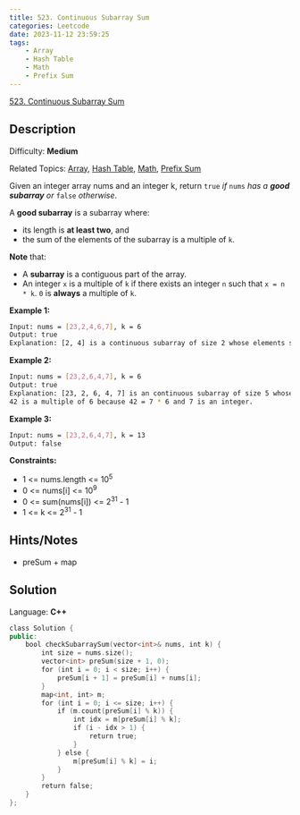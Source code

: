 ```yaml
---
title: 523. Continuous Subarray Sum
categories: Leetcode
date: 2023-11-12 23:59:25
tags:
    - Array
    - Hash Table
    - Math
    - Prefix Sum
---
```


[523\. Continuous Subarray Sum](https://leetcode.com/problems/continuous-subarray-sum/)

## Description

Difficulty: **Medium**

Related Topics: [Array](https://leetcode.com/tag/https://leetcode.com/tag/array//), [Hash Table](https://leetcode.com/tag/https://leetcode.com/tag/hash-table//), [Math](https://leetcode.com/tag/https://leetcode.com/tag/math//), [Prefix Sum](https://leetcode.com/tag/https://leetcode.com/tag/prefix-sum//)

Given an integer array nums and an integer k, return `true` _if_ `nums` _has a **good subarray** or_ `false` _otherwise_.

A **good subarray** is a subarray where:

* its length is **at least two**, and
* the sum of the elements of the subarray is a multiple of `k`.

**Note** that:

* A **subarray** is a contiguous part of the array.
* An integer `x` is a multiple of `k` if there exists an integer `n` such that `x = n * k`. `0` is **always** a multiple of `k`.

**Example 1:**

```bash
Input: nums = [23,2,4,6,7], k = 6
Output: true
Explanation: [2, 4] is a continuous subarray of size 2 whose elements sum up to 6.
```

**Example 2:**

```bash
Input: nums = [23,2,6,4,7], k = 6
Output: true
Explanation: [23, 2, 6, 4, 7] is an continuous subarray of size 5 whose elements sum up to 42.
42 is a multiple of 6 because 42 = 7 * 6 and 7 is an integer.
```

**Example 3:**

```bash
Input: nums = [23,2,6,4,7], k = 13
Output: false
```

**Constraints:**

* 1 <= nums.length <= 10<sup>5</sup>
* 0 <= nums[i] <= 10<sup>9</sup>
* 0 <= sum(nums[i]) <= 2<sup>31</sup> - 1
* 1 <= k <= 2<sup>31</sup> - 1

## Hints/Notes

* preSum + map

## Solution

Language: **C++**

```C++
class Solution {
public:
    bool checkSubarraySum(vector<int>& nums, int k) {
        int size = nums.size();
        vector<int> preSum(size + 1, 0);
        for (int i = 0; i < size; i++) {
            preSum[i + 1] = preSum[i] + nums[i];
        }
        map<int, int> m;
        for (int i = 0; i <= size; i++) {
            if (m.count(preSum[i] % k)) {
                int idx = m[preSum[i] % k];
                if (i - idx > 1) {
                    return true;
                }
            } else {
                m[preSum[i] % k] = i;
            }
        }
        return false;
    }
};
```
